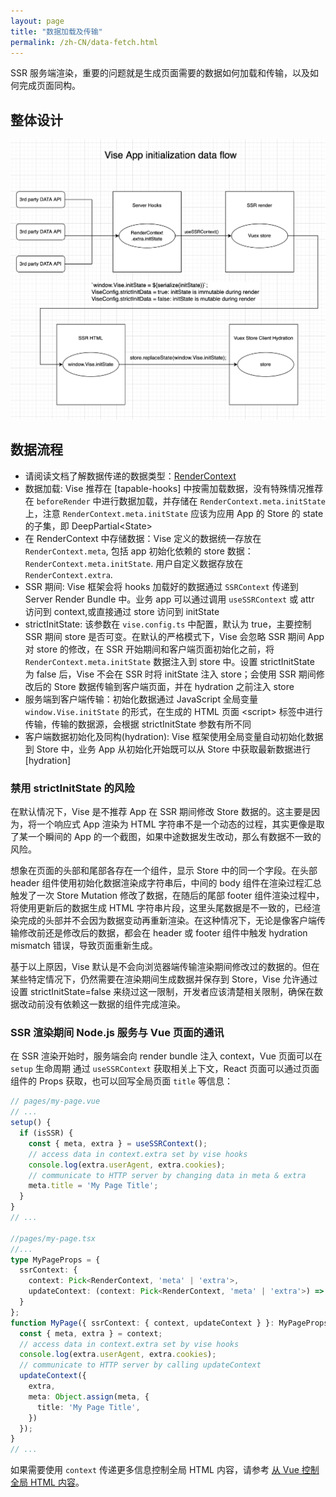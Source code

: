 ```yaml
---
layout: page
title: "数据加载及传输"
permalink: /zh-CN/data-fetch.html
---
```

SSR 服务端渲染，重要的问题就是生成页面需要的数据如何加载和传输，以及如何完成页面同构。

## 整体设计
![Data Flow](../images/data-flow.png)

## 数据流程
- 请阅读文档了解数据传递的数据类型：[RenderContext](./key-data-types.html#rendercontext)
- 数据加载: Vise 推荐在 [tapable-hooks] 中按需加载数据，没有特殊情况推荐在 `beforeRender` 中进行数据加载，并存储在 `RenderContext.meta.initState` 上，注意 `RenderContext.meta.initState` 应该为应用 App 的 Store 的 state 的子集，即 DeepPartial&lt;State&gt;
- 在 RenderContext 中存储数据：Vise 定义的数据统一存放在 `RenderContext.meta`, 包括 app 初始化依赖的 store 数据：`RenderContext.meta.initState`. 用户自定义数据存放在 `RenderContext.extra`.
- SSR 期间: Vise 框架会将 hooks 加载好的数据通过  `SSRContext` 传递到 Server Render Bundle 中。业务 app 可以通过调用 `useSSRContext` 或 attr 访问到 context,或直接通过 store 访问到 initState
- strictInitState: 该参数在 `vise.config.ts` 中配置，默认为 true，主要控制 SSR 期间 store 是否可变。在默认的严格模式下，Vise 会忽略 SSR 期间 App 对 store 的修改，在 SSR 开始期间和客户端页面初始化之前，将 `RenderContext.meta.initState` 数据注入到 store 中。设置 strictInitState 为 false 后，Vise 不会在 SSR 时将 initState 注入 store；会使用 SSR 期间修改后的 Store 数据传输到客户端页面，并在 hydration 之前注入 store
- 服务端到客户端传输：初始化数据通过 JavaScript 全局变量 `window.Vise.initState` 的形式，在生成的 HTML 页面 &lt;script&gt; 标签中进行传输，传输的数据源，会根据 strictInitState 参数有所不同
- 客户端数据初始化及同构(hydration): Vise 框架使用全局变量自动初始化数据到 Store 中，业务 App 从初始化开始既可以从 Store 中获取最新数据进行 [hydration]
### 禁用 strictInitState 的风险
在默认情况下，Vise 是不推荐 App 在 SSR 期间修改 Store 数据的。这主要是因为，将一个响应式 App 渲染为 HTML 字符串不是一个动态的过程，其实更像是取了某一个瞬间的 App 的一个截图，如果中途数据发生改动，那么有数据不一致的风险。

想象在页面的头部和尾部各存在一个组件，显示 Store 中的同一个字段。在头部 header 组件使用初始化数据渲染成字符串后，中间的 body 组件在渲染过程汇总触发了一次 Store Mutation 修改了数据，在随后的尾部 footer 组件渲染过程中，将使用更新后的数据生成 HTML 字符串片段，这里头尾数据是不一致的，已经渲染完成的头部并不会因为数据变动再重新渲染。在这种情况下，无论是像客户端传输修改前还是修改后的数据，都会在 header 或 footer 组件中触发 hydration mismatch 错误，导致页面重新生成。

基于以上原因，Vise 默认是不会向浏览器端传输渲染期间修改过的数据的。但在某些特定情况下，仍然需要在渲染期间生成数据并保存到 Store，Vise 允许通过设置 strictInitState=false 来绕过这一限制，开发者应该清楚相关限制，确保在数据改动前没有依赖这一数据的组件完成渲染。
### SSR 渲染期间 Node.js 服务与 Vue 页面的通讯
在 SSR 渲染开始时，服务端会向 render bundle 注入 context，Vue 页面可以在 `setup` 生命周期 通过 `useSSRContext` 获取相关上下文，React 页面可以通过页面组件的 Props 获取，也可以回写全局页面 `title` 等信息：
```typescript
// pages/my-page.vue
// ...
setup() {
  if (isSSR) {
    const { meta, extra } = useSSRContext();
    // access data in context.extra set by vise hooks
    console.log(extra.userAgent, extra.cookies);
    // communicate to HTTP server by changing data in meta & extra
    meta.title = 'My Page Title';
  }
}
// ...

//pages/my-page.tsx
//...
type MyPageProps = {
  ssrContext: {
    context: Pick<RenderContext, 'meta' | 'extra'>,
    updateContext: (context: Pick<RenderContext, 'meta' | 'extra'>) => void,
  }
};
function MyPage({ ssrContext: { context, updateContext } }: MyPageProps) {
  const { meta, extra } = context;
  // access data in context.extra set by vise hooks
  console.log(extra.userAgent, extra.cookies);
  // communicate to HTTP server by calling updateContext
  updateContext({
    extra,
    meta: Object.assign(meta, {
      title: 'My Page Title',
    })
  });
}
// ...
```
如果需要使用 `context` 传递更多信息控制全局 HTML 内容，请参考 [从 Vue 控制全局 HTML 内容](./server-api.html#从-vue-控制全局-html-内容)。
